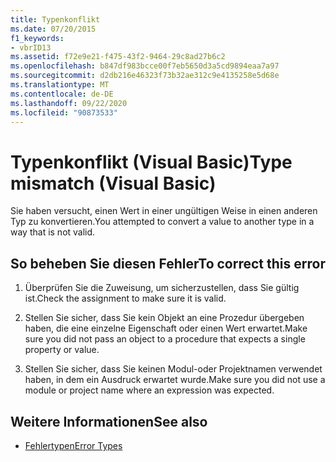 ```yaml
---
title: Typenkonflikt
ms.date: 07/20/2015
f1_keywords:
- vbrID13
ms.assetid: f72e9e21-f475-43f2-9464-29c8ad27b6c2
ms.openlocfilehash: b847df983bcce00f7eb5650d3a5cd9894eaa7a97
ms.sourcegitcommit: d2db216e46323f73b32ae312c9e4135258e5d68e
ms.translationtype: MT
ms.contentlocale: de-DE
ms.lasthandoff: 09/22/2020
ms.locfileid: "90873533"
---
```

# <a name="type-mismatch-visual-basic"></a><span data-ttu-id="742bb-102">Typenkonflikt (Visual Basic)</span><span class="sxs-lookup"><span data-stu-id="742bb-102">Type mismatch (Visual Basic)</span></span>

<span data-ttu-id="742bb-103">Sie haben versucht, einen Wert in einer ungültigen Weise in einen anderen Typ zu konvertieren.</span><span class="sxs-lookup"><span data-stu-id="742bb-103">You attempted to convert a value to another type in a way that is not valid.</span></span>  
  
## <a name="to-correct-this-error"></a><span data-ttu-id="742bb-104">So beheben Sie diesen Fehler</span><span class="sxs-lookup"><span data-stu-id="742bb-104">To correct this error</span></span>  
  
1. <span data-ttu-id="742bb-105">Überprüfen Sie die Zuweisung, um sicherzustellen, dass Sie gültig ist.</span><span class="sxs-lookup"><span data-stu-id="742bb-105">Check the assignment to make sure it is valid.</span></span>  
  
2. <span data-ttu-id="742bb-106">Stellen Sie sicher, dass Sie kein Objekt an eine Prozedur übergeben haben, die eine einzelne Eigenschaft oder einen Wert erwartet.</span><span class="sxs-lookup"><span data-stu-id="742bb-106">Make sure you did not pass an object to a procedure that expects a single property or value.</span></span>  
  
3. <span data-ttu-id="742bb-107">Stellen Sie sicher, dass Sie keinen Modul-oder Projektnamen verwendet haben, in dem ein Ausdruck erwartet wurde.</span><span class="sxs-lookup"><span data-stu-id="742bb-107">Make sure you did not use a module or project name where an expression was expected.</span></span>  
  
## <a name="see-also"></a><span data-ttu-id="742bb-108">Weitere Informationen</span><span class="sxs-lookup"><span data-stu-id="742bb-108">See also</span></span>

- [<span data-ttu-id="742bb-109">Fehlertypen</span><span class="sxs-lookup"><span data-stu-id="742bb-109">Error Types</span></span>](../../programming-guide/language-features/error-types.md)
